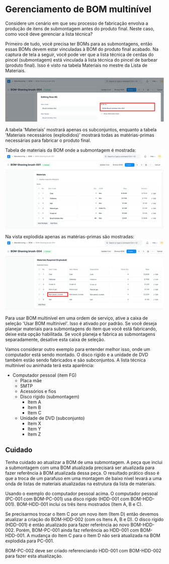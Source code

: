 # Gerenciamento de BOM multinível



Considere um cenário em que seu processo de fabricação envolva a produção de itens de submontagem antes do produto final. Neste caso, como você deve gerenciar a lista técnica?


Primeiro de tudo, você precisa ter BOMs para as submontagens, então essas BOMs devem estar vinculadas à BOM do produto final acabado. Na captura de tela a seguir, você pode ver que a lista técnica de cerdas do pincel (submontagem) está vinculada à lista técnica do pincel de barbear (produto final). Isso é visto na tabela Materiais no mestre da Lista de Materiais.


![BOM multinível](/files/multi-bom.png)


A tabela 'Materiais' mostrará apenas os subconjuntos, enquanto a tabela 'Materiais necessários (explodidos)' mostrará todas as matérias-primas necessárias para fabricar o produto final.


Tabela de materiais da BOM onde a submontagem é mostrada:
![BOM multinível](/files/bom-materials.png)


Na vista explodida apenas as matérias-primas são mostradas:
![BOM multinível](/files/bom-materials-exploded.png)


Para usar BOM multinível em uma ordem de serviço, ative a caixa de seleção 'Usar BOM multinível'. Isso é ativado por padrão. Se você deseja planejar materiais para submontagens do item que você está fabricando, deixe esta opção habilitada. Se você planeja e fabrica as submontagens separadamente, desative esta caixa de seleção.


Vamos considerar outro exemplo para entender melhor isso, onde um computador está sendo montado. O disco rígido e a unidade de DVD também estão sendo fabricados e são subconjuntos. A lista técnica multinível ou aninhada terá esta aparência:


* Computador pessoal (item FG)
	+ Placa mãe
	+ SMTP
	+ Acessórios e fios
	+ Disco rígido (submontagem)
		- Item A
		- Item B
		- Item C
	+ Unidade de DVD (subconjunto)
		- Item X
		- Item Y
		- Item Z


## Cuidado


Tenha cuidado ao atualizar a BOM de uma submontagem. A peça que inclui a submontagem com uma BOM atualizada precisará ser atualizada para fazer referência à BOM atualizada dessa peça. O resultado prático disso é que a troca de um parafuso em uma montagem de baixo nível levará a uma onda de listas de materiais atualizadas na estrutura da lista de materiais.


Usando o exemplo do computador pessoal acima.
O computador pessoal (PC-001 com BOM-PC-001) usa disco rígido (HDD-001 com BOM-HDD-001).
BOM-HDD-001 inclui os três itens mostrados (Item A, B e C).


Se precisarmos trocar o Item C por um novo item (Item D) então devemos atualizar a criação do BOM-HDD-002 (com os Itens A, B e D). O disco rígido (HDD-001) é então atualizado para fazer referência ao novo BOM-HDD-002. Porém, BOM-PC-001 ainda faz referência ao HDD-001 com BOM-HDD-001. A mudança do Item C para o Item D não será atualizada na BOM explodida para PC-001.


BOM-PC-002 deve ser criado referenciando HDD-001 com BOM-HDD-002 para fazer esta atualização.




